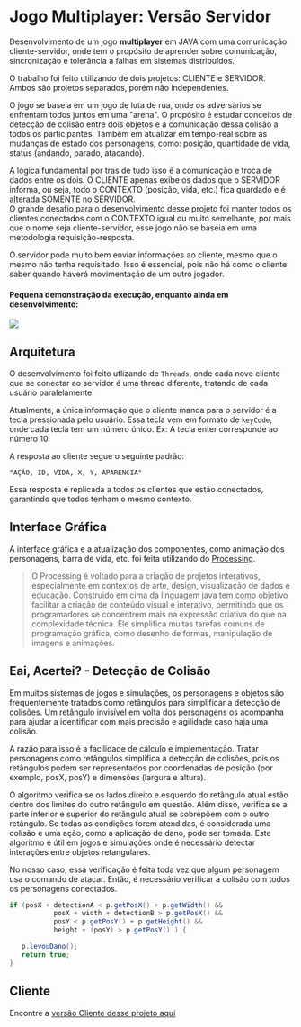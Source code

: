 # Jogo Multiplayer: Versão Servidor

Desenvolvimento de um jogo **multiplayer** em JAVA com uma comunicação cliente-servidor, onde tem o propósito de aprender sobre comunicação, sincronização e tolerância a falhas em sistemas distribuídos.

O trabalho foi feito utilizando de dois projetos: CLIENTE e SERVIDOR. Ambos são projetos separados, porém não independentes.

O jogo se baseia em um jogo de luta de rua, onde os adversários se enfrentam todos juntos em uma "arena".
O propósito é estudar conceitos de detecção de colisão entre dois objetos e a comunicação dessa colisão a todos os participantes.
Também em atualizar em tempo-real sobre as mudanças de estado dos personagens, como: posição, quantidade de vida, status (andando, parado, atacando).

A lógica fundamental por tras de tudo isso é a comunicação e troca de dados entre os dois.
O CLIENTE apenas exibe os dados que o SERVIDOR informa, ou seja, todo o CONTEXTO (posição, vida, etc.) fica guardado e é alterada SOMENTE no SERVIDOR.
<br>O grande desafio para o desenvolvimento desse projeto foi manter todos os clientes conectados com o CONTEXTO igual ou muito semelhante, por mais que o nome seja cliente-servidor, esse jogo não se baseia em uma metodologia requisição-resposta.

O servidor pode muito bem enviar informações ao cliente, mesmo que o mesmo não tenha requisitado. 
Isso é essencial, pois não há como o cliente saber quando haverá movimentação de um outro jogador.


#### Pequena demonstração da execução, enquanto ainda em desenvolvimento:
![](https://github.com/rodrigomolter/jogomultiplayer-servidor/blob/main/runtime.gif) 

## Arquitetura
O desenvolvimento foi feito utlizando de `Threads`, onde cada novo cliente que se conectar ao servidor é uma thread diferente, tratando de cada usuário paralelamente.

Atualmente, a única informação que o cliente manda para o servidor é a tecla pressionada pelo usuário.
Essa tecla vem em formato de `keyCode`, onde cada tecla tem um número único. Ex: A tecla enter corresponde ao número 10.

A resposta ao cliente segue o seguinte padrão: 
```
"AÇÃO, ID, VIDA, X, Y, APARENCIA"
```
Essa resposta é replicada a todos os clientes que estão conectados, garantindo que todos tenham o mesmo contexto.

## Interface Gráfica
A interface gráfica e a atualização dos componentes, como animação dos personagens, barra de vida, etc. foi feita utilizando do [Processing](https://processing.org/).

> O Processing é voltado para a criação de projetos interativos, especialmente em contextos de arte, design, visualização de dados e educação. Construido em cima da linguagem java tem como objetivo facilitar a criação de conteúdo visual e interativo, permitindo que os programadores se concentrem mais na expressão criativa do que na complexidade técnica. Ele simplifica muitas tarefas comuns de programação gráfica, como desenho de formas, manipulação de imagens e animações.

## Eai, Acertei? - Detecção de Colisão

Em muitos sistemas de jogos e simulações, os personagens e objetos são frequentemente tratados como retângulos para simplificar a detecção de colisões. Um retângulo invisível em volta dos personagens os acompanha para ajudar a identificar com mais precisão e agilidade caso haja uma colisão.

A razão para isso é a facilidade de cálculo e implementação. Tratar personagens como retângulos simplifica a detecção de colisões, pois os retângulos podem ser representados por coordenadas de posição (por exemplo, posX, posY) e dimensões (largura e altura).<br>

O algoritmo verifica se os lados direito e esquerdo do retângulo atual estão dentro dos limites do outro retângulo em questão. Além disso, verifica se a parte inferior e superior do retângulo atual se sobrepõem com o outro retângulo. Se todas as condições forem atendidas, é considerada uma colisão e uma ação, como a aplicação de dano, pode ser tomada. Este algoritmo é útil em jogos e simulações onde é necessário detectar interações entre objetos retangulares.

No nosso caso, essa verificação é feita toda vez que algum personagem usa o comando de atacar. Então, é necessário verificar a colisão com todos os personagens conectados.
```java
if (posX + detectionA < p.getPosX() + p.getWidth() &&
           posX + width + detectionB > p.getPosX() &&
           posY < p.getPosY() + p.getHeight() &&
           height + (posY) > p.getPosY() ) {

   p.levouDano();
   return true;
}
```

## Cliente
Encontre a [versão Cliente desse projeto aqui](https://github.com/rodrigomolter/jogomultiplayer-cliente)
